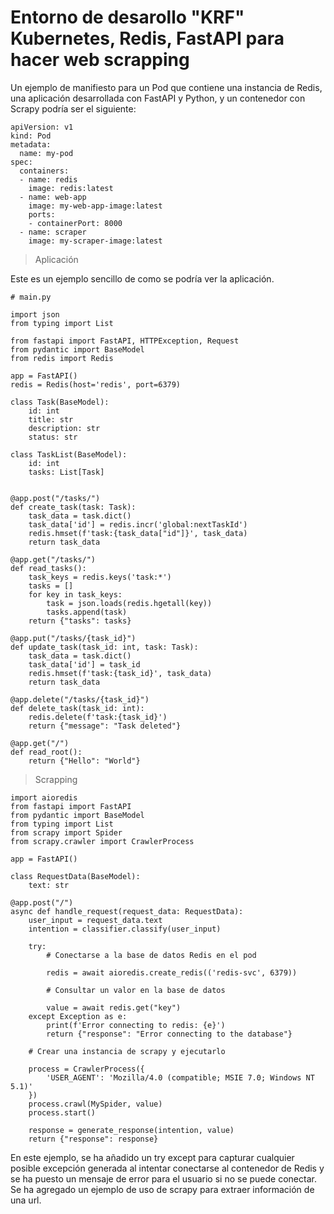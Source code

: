 # Entorno de desarollo "KRF" Kubernetes, Redis, FastAPI para hacer web scrapping

Un ejemplo de manifiesto para un Pod que contiene una instancia de Redis, una aplicación desarrollada con FastAPI y Python, y un contenedor con Scrapy podría ser el siguiente:

    apiVersion: v1
    kind: Pod
    metadata:
      name: my-pod
    spec:
      containers:
      - name: redis
        image: redis:latest
      - name: web-app
        image: my-web-app-image:latest
        ports:
        - containerPort: 8000
      - name: scraper
        image: my-scraper-image:latest

>Aplicación

Este es un ejemplo sencillo de como se podría ver la aplicación.

    # main.py

    import json
    from typing import List

    from fastapi import FastAPI, HTTPException, Request
    from pydantic import BaseModel
    from redis import Redis

    app = FastAPI()
    redis = Redis(host='redis', port=6379)

    class Task(BaseModel):
        id: int
        title: str
        description: str
        status: str

    class TaskList(BaseModel):
        id: int
        tasks: List[Task]


    @app.post("/tasks/")
    def create_task(task: Task):
        task_data = task.dict()
        task_data['id'] = redis.incr('global:nextTaskId')
        redis.hmset(f'task:{task_data["id"]}', task_data)
        return task_data

    @app.get("/tasks/")
    def read_tasks():
        task_keys = redis.keys('task:*')
        tasks = []
        for key in task_keys:
            task = json.loads(redis.hgetall(key))
            tasks.append(task)
        return {"tasks": tasks}

    @app.put("/tasks/{task_id}")
    def update_task(task_id: int, task: Task):
        task_data = task.dict()
        task_data['id'] = task_id
        redis.hmset(f'task:{task_id}', task_data)
        return task_data

    @app.delete("/tasks/{task_id}")
    def delete_task(task_id: int):
        redis.delete(f'task:{task_id}')
        return {"message": "Task deleted"}

    @app.get("/")
    def read_root():
        return {"Hello": "World"}

>Scrapping

    import aioredis
    from fastapi import FastAPI
    from pydantic import BaseModel
    from typing import List
    from scrapy import Spider
    from scrapy.crawler import CrawlerProcess
    
    app = FastAPI()

    class RequestData(BaseModel):
        text: str

    @app.post("/")
    async def handle_request(request_data: RequestData):
        user_input = request_data.text
        intention = classifier.classify(user_input)

        try:
            # Conectarse a la base de datos Redis en el pod
            
            redis = await aioredis.create_redis(('redis-svc', 6379))

            # Consultar un valor en la base de datos
            
            value = await redis.get("key")
        except Exception as e:
            print(f'Error connecting to redis: {e}')
            return {"response": "Error connecting to the database"}

        # Crear una instancia de scrapy y ejecutarlo
        
        process = CrawlerProcess({
            'USER_AGENT': 'Mozilla/4.0 (compatible; MSIE 7.0; Windows NT 5.1)'
        })
        process.crawl(MySpider, value)
        process.start()

        response = generate_response(intention, value)
        return {"response": response}
    
En este ejemplo, se ha añadido un try except para capturar cualquier posible excepción generada al intentar conectarse al contenedor de Redis y se ha puesto un mensaje de error para el usuario si no se puede conectar. Se ha agregado un ejemplo de uso de scrapy para extraer información de una url.
